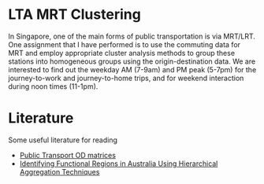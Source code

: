 # LTA MRT Clustering 

In Singapore, one of the main forms of public transportation is via MRT/LRT. One assignment that I have performed is to use the commuting data for MRT and employ appropriate cluster analysis methods to group these stations into homogeneous groups using the origin-destination data. We are interested to find out the weekday AM (7-9am) and PM peak (5-7pm) for the journey-to-work and journey-to-home trips, and for weekend interaction during noon times (11-1pm). 

# Literature

Some useful literature for reading
-   [Public Transport OD matrices](https://www.diva-portal.org/smash/get/diva2:1523822/FULLTEXT01.pdf)
- [Identifying Functional Regions in Australia Using Hierarchical Aggregation Techniques](https://onlinelibrary.wiley.com/doi/full/10.1111/j.1745-5871.2009.00631.x)



